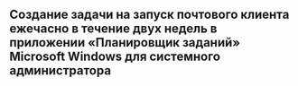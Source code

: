 ## Создание задачи на запуск почтового клиента ежечасно в течение двух недель в приложении «Планировщик заданий» Microsoft Windows для системного администратора